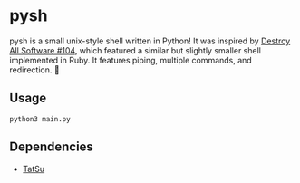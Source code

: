 # pysh

pysh is a small unix-style shell written in Python! It was inspired by [Destroy All Software #104](https://www.destroyallsoftware.com/screencasts/catalog/shell-from-scratch), which featured a similar but slightly smaller shell implemented in Ruby. It features piping, multiple commands, and redirection. :shell:

## Usage

    python3 main.py

## Dependencies

* [TatSu](https://github.com/neogeny/TatSu)

